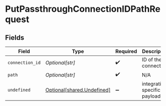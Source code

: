 # PutPassthroughConnectionIDPathRequest


## Fields

| Field                                                              | Type                                                               | Required                                                           | Description                                                        |
| ------------------------------------------------------------------ | ------------------------------------------------------------------ | ------------------------------------------------------------------ | ------------------------------------------------------------------ |
| `connection_id`                                                    | *Optional[str]*                                                    | :heavy_check_mark:                                                 | ID of the connection                                               |
| `path`                                                             | *Optional[str]*                                                    | :heavy_check_mark:                                                 | N/A                                                                |
| `undefined`                                                        | [Optional[shared.Undefined]](undefined/models/shared/undefined.md) | :heavy_minus_sign:                                                 | integration-specific payload                                       |